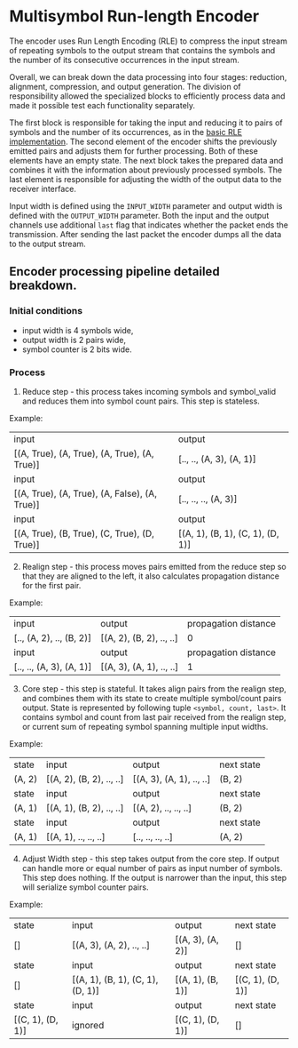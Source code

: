 # Multisymbol Run-length Encoder

The encoder uses Run Length Encoding (RLE) to compress the input stream of
repeating symbols to the output stream that contains the symbols and
the number of its consecutive occurrences in the input stream.

Overall, we can break down the data processing into four stages: reduction, alignment, compression, and output generation. The division of responsibility allowed the specialized blocks to efficiently process data and made it possible test each functionality separately.

The first block is responsible for taking the input and reducing it to pairs of symbols and the number of its occurrences, as in the [basic RLE implementation](https://github.com/google/xls/pull/974). The second element of the encoder shifts the previously emitted pairs and adjusts them for further processing. Both of these elements have an empty state. The next block takes the prepared data and combines it with the information about previously processed symbols. The last element is responsible for adjusting the width of the output data to the receiver interface.


Input width is defined using the `INPUT_WIDTH` parameter and output width is defined with the `OUTPUT_WIDTH` parameter.
Both the input and the output channels use additional `last` flag
that indicates whether the packet ends the transmission. After sending
the last packet the encoder dumps all the data to the output stream.

## Encoder processing pipeline detailed breakdown.

### Initial conditions
- input width is 4 symbols wide,
- output width is 2 pairs wide,
- symbol counter is 2 bits wide.

### Process
1. Reduce step - this process takes incoming symbols and symbol_valid
and reduces them into symbol count pairs. This step is stateless.

Example:

|||
|-----|-------|
|input|output |
|[(A, True), (A, True), (A, True), (A, True)]|[.., .., (A, 3), (A, 1)]|
|input|output |
|[(A, True), (A, True), (A, False), (A, True)]|[.., .., .., (A, 3)]|
|input|output |
|[(A, True), (B, True), (C, True), (D, True)]|[(A, 1), (B, 1), (C, 1), (D, 1)]|

2. Realign step - this process moves pairs emitted from the reduce step
so that they are aligned to the left, it also calculates propagation
distance for the first pair.

Example:

||||
|-----|-------|--------------------|
|input|output |propagation distance|
|[.., (A, 2), .., (B, 2)]|[(A, 2), (B, 2), .., ..]| 0|
|input|output |propagation distance|
|[.., .., (A, 3), (A, 1)]|[(A, 3), (A, 1), .., ..]| 1|

3. Core step - this step is stateful. It takes align pairs from
the realign step, and combines them with its state to create multiple
symbol/count pairs output. State is represented by following tuple
`<symbol, count, last>`. It contains symbol and count from last pair
received from the realign step, or current sum of repeating symbol spanning
multiple input widths. 

Example:

|||||
|------|-----|-------|----------|
|state |input|output |next state|
|(A, 2)| [(A, 2), (B, 2), .., ..]|[(A, 3), (A, 1), .., ..]| (B, 2)|
|state |input|output |next state|
|(A, 1)| [(A, 1), (B, 2), .., ..]|[(A, 2), .., .., ..]| (B, 2)|
|state |input|output |next state|
|(A, 1)| [(A, 1), .., .., ..]|[.., .., .., ..]| (A, 2)|

4. Adjust Width step - this step takes output from the core step.
If output can handle more or equal number of pairs as
input number of symbols. This step does nothing.
If the output is narrower than the input,
this step will serialize symbol counter pairs.

Example:

|||||
|-----|-----|-------|-----------| 
|state|input|output | next state|
|[]|[(A, 3), (A, 2), .., ..]|[(A, 3), (A, 2)]|[]|
|state|input|output | next state|
|[]|[(A, 1), (B, 1), (C, 1), (D, 1)]|[(A, 1), (B, 1)]|[(C, 1), (D, 1)]|
|state|input|output | next state|
|[(C, 1), (D, 1)]|ignored|[(C, 1), (D, 1)]|[]|